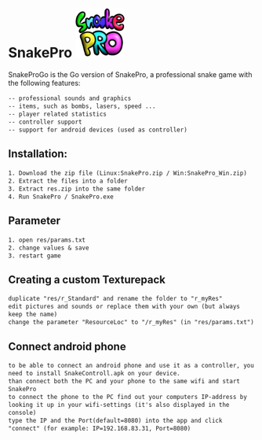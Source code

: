# SnakePro <img src="https://github.com/Mortim-Portim/SnakePro/blob/master/Snake%20Pro%20LOGO.svg" style="align:right" width="100" height="100" alt="Logo" />

SnakeProGo is the Go version of SnakePro, a professional snake game with the following features:

    -- professional sounds and graphics
    -- items, such as bombs, lasers, speed ...
    -- player related statistics
    -- controller support
    -- support for android devices (used as controller)

## Installation:

    1. Download the zip file (Linux:SnakePro.zip / Win:SnakePro_Win.zip)
    2. Extract the files into a folder
    3. Extract res.zip into the same folder
    4. Run SnakePro / SnakePro.exe

## Parameter

    1. open res/params.txt
    2. change values & save
    3. restart game

## Creating a custom Texturepack

    duplicate "res/r_Standard" and rename the folder to "r_myRes"
    edit pictures and sounds or replace them with your own (but always keep the name)
    change the parameter "ResourceLoc" to "/r_myRes" (in "res/params.txt")

## Connect android phone
    
    to be able to connect an android phone and use it as a controller, you need to install SnakeControll.apk on your device.
    than connect both the PC and your phone to the same wifi and start SnakePro
    to connect the phone to the PC find out your computers IP-address by looking it up in your wifi-settings (it's also displayed in the console)
    type the IP and the Port(default=8080) into the app and click "connect" (for example: IP=192.168.83.31, Port=8080)
    

